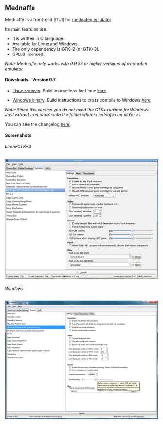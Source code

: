 ## Mednaffe
Mednaffe is a front-end (GUI) for [mednafen emulator](http://mednafen.sourceforge.net "mednafen emulator")

Its main features are:

 * It is written in C language.
 * Available for Linux and Windows.
 * The only dependency is GTK+2 (or GTK+3).
 * GPLv3 licensed.

*Note: Mednaffe only works with 0.9.36 or higher versions of mednafen emulator.*

#### Downloads - Version 0.7
 * [Linux sources](https://sites.google.com/site/amatcoder/mednaffe/downloads/mednaffe-0.7.tar.gz?attredirects=0&d=1 "mednaffe-0.7.tar.gz").
Build instructions for Linux [here](https://github.com/AmatCoder/mednaffe/blob/wiki/Building.md "Building on Linux").

 * [Windows binary](https://sites.google.com/site/amatcoder/mednaffe/downloads/mednaffe-0.7-static.zip?attredirects=0&d=1 "mednaffe-0.7-static.zip"). Build instructions to cross compile to Windows [here](https://github.com/AmatCoder/mednaffe/blob/wiki/CrossCompileToWindows.md "Cross compile to Windows").

*Note: Since this version you do _not_ need the GTK+ runtime for Windows. Just extract executable into the folder where mednafen emulator is.*

You can see the changelog [here](https://github.com/AmatCoder/mednaffe/blob/master/ChangeLog "ChangeLog").

#### Screenshots

###### Linux/GTK+2

![Mednaffe on Linux/GTK+2](https://github.com/AmatCoder/mednaffe/blob/wiki/screenshot_0830121713.png "Mednaffe on Linux/GTK+2")

###### Windows

![Mednaffe on Windows 7](https://github.com/AmatCoder/mednaffe/blob/wiki/screen_29_8_2013.png "Mednaffe on Windows 7")

